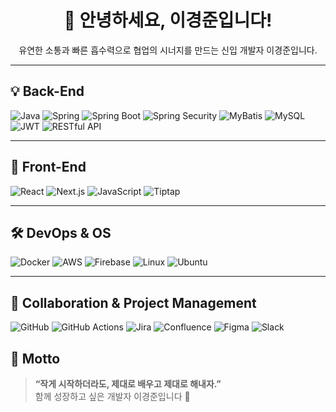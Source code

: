 <h1 align="center">👋 안녕하세요, 이경준입니다!</h1>

<p align="center"> 
  유연한 소통과 빠른 흡수력으로 협업의 시너지를 만드는 신입 개발자 이경준입니다.
</p>

---
## 💡 Back-End  
![Java](https://img.shields.io/badge/Java-007396?style=flat-square&logo=openjdk&logoColor=white)
![Spring](https://img.shields.io/badge/Spring-6DB33F?style=flat-square&logo=spring&logoColor=white)
![Spring Boot](https://img.shields.io/badge/Spring%20Boot-6DB33F?style=flat-square&logo=springboot&logoColor=white)
![Spring Security](https://img.shields.io/badge/Spring%20Security-6DB33F?style=flat-square&logo=springsecurity&logoColor=white)
![MyBatis](https://img.shields.io/badge/MyBatis-5C6E91?style=flat-square&logo=MySQL&logoColor=white)
![MySQL](https://img.shields.io/badge/MySQL-4479A1?style=flat-square&logo=mysql&logoColor=white)
![JWT](https://img.shields.io/badge/JWT-black?style=flat-square&logo=jsonwebtokens&logoColor=white)
![RESTful API](https://img.shields.io/badge/RESTful%20API-FF6F00?style=flat-square)

---

## 🎨 Front-End  
![React](https://img.shields.io/badge/React-61DAFB?style=flat-square&logo=react&logoColor=black)
![Next.js](https://img.shields.io/badge/Next.js-000000?style=flat-square&logo=next.js&logoColor=white)
![JavaScript](https://img.shields.io/badge/JavaScript-F7DF1E?style=flat-square&logo=javascript&logoColor=black)
![Tiptap](https://img.shields.io/badge/Tiptap-9747FF?style=flat-square)

---

## 🛠 DevOps & OS  
![Docker](https://img.shields.io/badge/Docker-2496ED?style=flat-square&logo=docker&logoColor=white)
![AWS](https://img.shields.io/badge/AWS-232F3E?style=flat-square&logo=amazonaws&logoColor=white)
![Firebase](https://img.shields.io/badge/Firebase-FFCA28?style=flat-square&logo=firebase&logoColor=black)
![Linux](https://img.shields.io/badge/Linux-FCC624?style=flat-square&logo=linux&logoColor=black)
![Ubuntu](https://img.shields.io/badge/Ubuntu-E95420?style=flat-square&logo=ubuntu&logoColor=white)

---

## 🤝 Collaboration & Project Management  
![GitHub](https://img.shields.io/badge/GitHub-181717?style=flat-square&logo=github&logoColor=white)
![GitHub Actions](https://img.shields.io/badge/GitHub%20Actions-2088FF?style=flat-square&logo=githubactions&logoColor=white)
![Jira](https://img.shields.io/badge/Jira-0052CC?style=flat-square&logo=jira&logoColor=white)
![Confluence](https://img.shields.io/badge/Confluence-172B4D?style=flat-square&logo=confluence&logoColor=white)
![Figma](https://img.shields.io/badge/Figma-F24E1E?style=flat-square&logo=figma&logoColor=white)
![Slack](https://img.shields.io/badge/Slack-4A154B?style=flat-square&logo=slack&logoColor=white)

## 💬 Motto

> **“작게 시작하더라도, 제대로 배우고 제대로 해내자.”**  
> 함께 성장하고 싶은 개발자 이경준입니다 🙌
